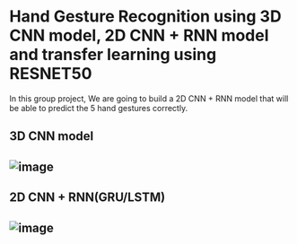 # Hand Gesture Recognition using 3D CNN model, 2D CNN + RNN model and transfer learning using RESNET50

In this group project, We are going to build a 2D CNN + RNN model that will be able to predict the 5 hand gestures correctly. 

## 3D CNN model
## ![image](https://github.com/charliethomasct82/Gesture-Recognition/assets/93368865/faf7e314-a119-4986-ad6b-3525718a865a)

## 2D CNN + RNN(GRU/LSTM)
## ![image](https://github.com/charliethomasct82/Gesture-Recognition/assets/93368865/ad8f2c4e-746a-487a-903c-9f9356550af3)

